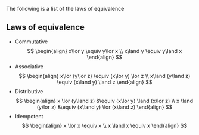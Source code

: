 The following is a list of the laws of equivalence 

## Laws of equivalence
-  Commutative 
$$
\begin{align}
x\lor y \equiv y\lor x \\
x\land y \equiv y\land x
\end{align}
$$
- Associative 
$$
\begin{align}
x\lor (y\lor z) \equiv (x\lor y) \lor z \\
x\land (y\land z) \equiv (x\land y) \land z
\end{align}
$$
- Distributive
$$
\begin{align}
x \lor (y\land z) &\equiv (x\lor y) \land (x\lor z) \\
x \land (y\lor z) &\equiv (x\land y) \lor (x\land z)
\end{align}
$$
- Idempotent
$$
\begin{align}
x \lor x \equiv x \\
x \land x \equiv x
\end{align}
$$

